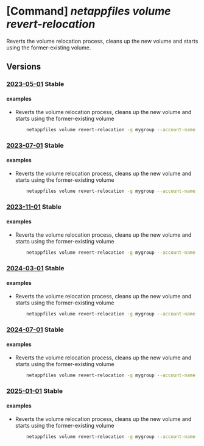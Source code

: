 # [Command] _netappfiles volume revert-relocation_

Reverts the volume relocation process, cleans up the new volume and starts using the former-existing volume.

## Versions

### [2023-05-01](/Resources/mgmt-plane/L3N1YnNjcmlwdGlvbnMve30vcmVzb3VyY2Vncm91cHMve30vcHJvdmlkZXJzL21pY3Jvc29mdC5uZXRhcHAvbmV0YXBwYWNjb3VudHMve30vY2FwYWNpdHlwb29scy97fS92b2x1bWVzL3t9L3JldmVydHJlbG9jYXRpb24=/2023-05-01.xml) **Stable**

<!-- mgmt-plane /subscriptions/{}/resourcegroups/{}/providers/microsoft.netapp/netappaccounts/{}/capacitypools/{}/volumes/{}/revertrelocation 2023-05-01 -->

#### examples

- Reverts the volume relocation process, cleans up the new volume and starts using the former-existing volume
    ```bash
        netappfiles volume revert-relocation -g mygroup --account-name myaccname --pool-name mypoolname --name myvolname
    ```

### [2023-07-01](/Resources/mgmt-plane/L3N1YnNjcmlwdGlvbnMve30vcmVzb3VyY2Vncm91cHMve30vcHJvdmlkZXJzL21pY3Jvc29mdC5uZXRhcHAvbmV0YXBwYWNjb3VudHMve30vY2FwYWNpdHlwb29scy97fS92b2x1bWVzL3t9L3JldmVydHJlbG9jYXRpb24=/2023-07-01.xml) **Stable**

<!-- mgmt-plane /subscriptions/{}/resourcegroups/{}/providers/microsoft.netapp/netappaccounts/{}/capacitypools/{}/volumes/{}/revertrelocation 2023-07-01 -->

#### examples

- Reverts the volume relocation process, cleans up the new volume and starts using the former-existing volume
    ```bash
        netappfiles volume revert-relocation -g mygroup --account-name myaccname --pool-name mypoolname --name myvolname
    ```

### [2023-11-01](/Resources/mgmt-plane/L3N1YnNjcmlwdGlvbnMve30vcmVzb3VyY2Vncm91cHMve30vcHJvdmlkZXJzL21pY3Jvc29mdC5uZXRhcHAvbmV0YXBwYWNjb3VudHMve30vY2FwYWNpdHlwb29scy97fS92b2x1bWVzL3t9L3JldmVydHJlbG9jYXRpb24=/2023-11-01.xml) **Stable**

<!-- mgmt-plane /subscriptions/{}/resourcegroups/{}/providers/microsoft.netapp/netappaccounts/{}/capacitypools/{}/volumes/{}/revertrelocation 2023-11-01 -->

#### examples

- Reverts the volume relocation process, cleans up the new volume and starts using the former-existing volume
    ```bash
        netappfiles volume revert-relocation -g mygroup --account-name myaccname --pool-name mypoolname --name myvolname
    ```

### [2024-03-01](/Resources/mgmt-plane/L3N1YnNjcmlwdGlvbnMve30vcmVzb3VyY2Vncm91cHMve30vcHJvdmlkZXJzL21pY3Jvc29mdC5uZXRhcHAvbmV0YXBwYWNjb3VudHMve30vY2FwYWNpdHlwb29scy97fS92b2x1bWVzL3t9L3JldmVydHJlbG9jYXRpb24=/2024-03-01.xml) **Stable**

<!-- mgmt-plane /subscriptions/{}/resourcegroups/{}/providers/microsoft.netapp/netappaccounts/{}/capacitypools/{}/volumes/{}/revertrelocation 2024-03-01 -->

#### examples

- Reverts the volume relocation process, cleans up the new volume and starts using the former-existing volume
    ```bash
        netappfiles volume revert-relocation -g mygroup --account-name myaccname --pool-name mypoolname --name myvolname
    ```

### [2024-07-01](/Resources/mgmt-plane/L3N1YnNjcmlwdGlvbnMve30vcmVzb3VyY2Vncm91cHMve30vcHJvdmlkZXJzL21pY3Jvc29mdC5uZXRhcHAvbmV0YXBwYWNjb3VudHMve30vY2FwYWNpdHlwb29scy97fS92b2x1bWVzL3t9L3JldmVydHJlbG9jYXRpb24=/2024-07-01.xml) **Stable**

<!-- mgmt-plane /subscriptions/{}/resourcegroups/{}/providers/microsoft.netapp/netappaccounts/{}/capacitypools/{}/volumes/{}/revertrelocation 2024-07-01 -->

#### examples

- Reverts the volume relocation process, cleans up the new volume and starts using the former-existing volume
    ```bash
        netappfiles volume revert-relocation -g mygroup --account-name myaccname --pool-name mypoolname --name myvolname
    ```

### [2025-01-01](/Resources/mgmt-plane/L3N1YnNjcmlwdGlvbnMve30vcmVzb3VyY2Vncm91cHMve30vcHJvdmlkZXJzL21pY3Jvc29mdC5uZXRhcHAvbmV0YXBwYWNjb3VudHMve30vY2FwYWNpdHlwb29scy97fS92b2x1bWVzL3t9L3JldmVydHJlbG9jYXRpb24=/2025-01-01.xml) **Stable**

<!-- mgmt-plane /subscriptions/{}/resourcegroups/{}/providers/microsoft.netapp/netappaccounts/{}/capacitypools/{}/volumes/{}/revertrelocation 2025-01-01 -->

#### examples

- Reverts the volume relocation process, cleans up the new volume and starts using the former-existing volume
    ```bash
        netappfiles volume revert-relocation -g mygroup --account-name myaccname --pool-name mypoolname --name myvolname
    ```
